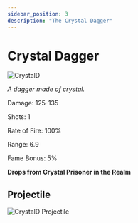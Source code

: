 ```yaml
---
sidebar_position: 3
description: "The Crystal Dagger"
---
```


# Crystal Dagger

![CrystalD](https://vwiki.valorserver.com/api/item/picture/crystal%20dagger)

<i>A dagger made of crystal.</i>

Damage: 125-135

Shots: 1

Rate of Fire: 100%

Range: 6.9

Fame Bonus: 5%

**Drops from Crystal Prisoner in the Realm**

## Projectile

![CrystalD Projectile](https://cdn.discordapp.com/attachments/953134990428868629/981727290994065448/crystal.gif)
